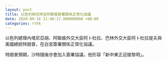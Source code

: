 ```yaml
---
layout: post
title: 以色列與巴林及阿聯酋簽署關係正常化協議
date: 2020-09-16 21:40:17.000000000 +08:00
categories: rthk
---
```


以色列總理內塔尼亞胡、阿聯酋外交大臣阿卜杜拉、巴林外交大臣阿卜杜拉提夫與美國總統特朗普，在白宮簽署關係正常化協議。

特朗普預期，沙特隨後亦會加入簽署協議，他形容「新中東正迎接黎明」。
